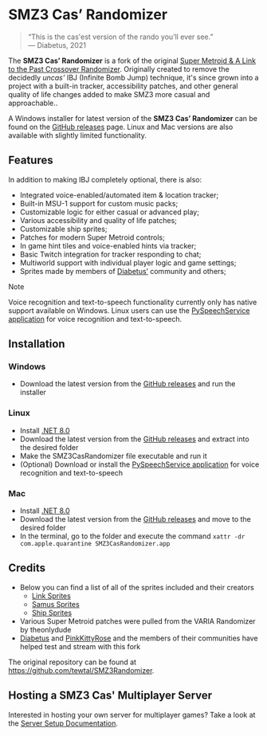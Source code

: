 # SMZ3 Cas’ Randomizer

> “This is the cas'est version of the rando you’ll ever see.” \
>— Diabetus, 2021

The **SMZ3 Cas’ Randomizer** is a fork of the original [Super Metroid & A 
Link to the Past Crossover Randomizer](https://samus.link/). Originally created to remove the decidedly _uncas’_ IBJ (Infinite Bomb Jump) technique, it's since grown into a project with a built-in tracker, accessibility patches, and other general quality of life changes added to make SMZ3 more casual and approachable..

A Windows installer for latest version of the **SMZ3 Cas’ Randomizer** can be 
found on the [GitHub releases] page. Linux and Mac versions are also available
with slightly limited functionality.

## Features
In addition to making IBJ completely optional, there is also:

 - Integrated voice-enabled/automated item & location tracker;
 - Built-in MSU-1 support for custom music packs;
 - Customizable logic for either casual or advanced play;
 - Various accessibility and quality of life patches;
 - Customizable ship sprites;
 - Patches for modern Super Metroid controls;
 - In game hint tiles and voice-enabled hints via tracker;
 - Basic Twitch integration for tracker responding to chat;
 - Multiworld support with individual player logic and game settings;
 - Sprites made by members of [Diabetus’](https://twitch.tv/the_betus) community and others;

> [!NOTE]
> Voice recognition and text-to-speech functionality currently only has native support available on Windows. Linux users can use the [PySpeechService application](https://github.com/MattEqualsCoder/PySpeechService) for voice recognition and text-to-speech.

## Installation

### Windows
 - Download the latest version from the [GitHub releases] and run the installer
 
### Linux
 - Install [.NET 8.0](https://dotnet.microsoft.com/en-us/download/dotnet/8.0)
 - Download the latest version from the [GitHub releases] and extract into the desired folder
 - Make the SMZ3CasRandomizer file executable and run it
 - (Optional) Download or install the [PySpeechService application](https://github.com/MattEqualsCoder/PySpeechService) for voice recognition and text-to-speech

### Mac
 - Install [.NET 8.0](https://dotnet.microsoft.com/en-us/download/dotnet/8.0)
 - Download the latest version from the [GitHub releases] and move to the desired folder
 - In the terminal, go to the folder and execute the command `xattr -dr com.apple.quarantine SMZ3CasRandomizer.app`

## Credits
- Below you can find a list of all of the sprites included and their creators
    - [Link Sprites](https://github.com/TheTrackerCouncil/SMZ3CasSprites/blob/main/Sprites/Link/README.md)
    - [Samus Sprites](https://github.com/TheTrackerCouncil/SMZ3CasSprites/blob/main/Sprites/Samus/README.md)
    - [Ship Sprites](https://github.com/TheTrackerCouncil/SMZ3CasSprites/blob/main/Sprites/Ships/README.md)
- Various Super Metroid patches were pulled from the VARIA Randomizer by theonlydude
- [Diabetus](https://twitch.tv/the_betus) and [PinkKittyRose](https://www.twitch.tv/pinkkittyrose) and the members of their communities have helped test and stream with this fork

The original repository can be found at <https://github.com/tewtal/SMZ3Randomizer>.

[GitHub releases]: https://github.com/TheTrackerCouncil/SMZ3Randomizer/releases

## Hosting a SMZ3 Cas' Multiplayer Server
Interested in hosting your own server for multiplayer games? Take a look at the [Server Setup Documentation](docs/ServerSetup.md).
